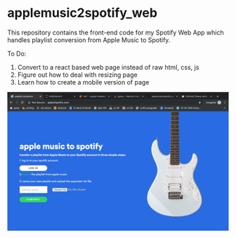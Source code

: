 # applemusic2spotify_web
This repository contains the front-end code for my Spotify Web App which handles playlist conversion from Apple Music to Spotify.

To Do: 
  1. Convert to a react based web page instead of raw html, css, js 
  2. Figure out how to deal with resizing page
  3. Learn how to create a mobile version of page
  
 ![Image of website](/apple2spotify_web/webpage.png)
